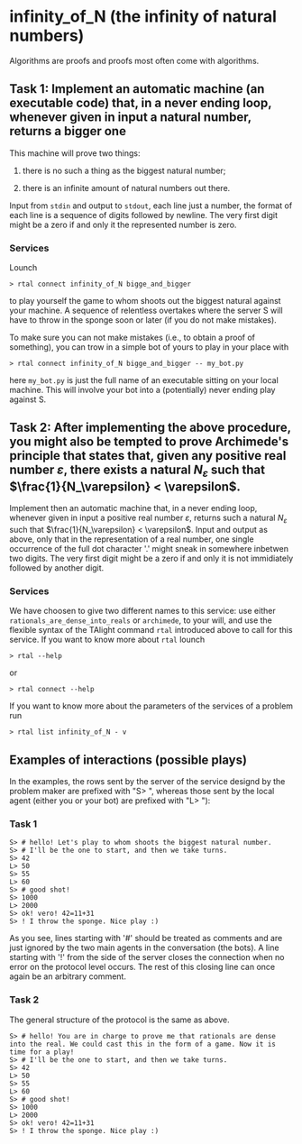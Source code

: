 # infinity_of_N (the infinity of natural numbers)

Algorithms are proofs and proofs most often come with algorithms.

## Task 1: Implement an automatic machine (an executable code) that, in a never ending loop, whenever given in input a natural number, returns a bigger one

This machine will prove two things:

1. there is no such a thing as the biggest natural number;

2. there is an infinite amount of natural numbers out there.

Input from `stdin` and output to `stdout`, each line just a number, the format of each line is a sequence of digits followed by newline. The very first digit might be a zero if and only it the represented number is zero.

### Services

Lounch

```t
> rtal connect infinity_of_N bigge_and_bigger
```

to play yourself the game to whom shoots out the biggest natural against your machine.
A sequence of relentless overtakes where the server S will have to throw in the sponge soon or later (if you do not make mistakes).

To make sure you can not make mistakes (i.e., to obtain a proof of something), you can trow in a simple bot of yours to play in your place with

```t
> rtal connect infinity_of_N bigge_and_bigger -- my_bot.py
```

here `my_bot.py` is just the full name of an executable sitting on your local machine. This will involve your bot into a (potentially) never ending play against S.


## Task 2: After implementing the above procedure, you might also be tempted to prove Archimede's principle that states that, given any positive real number $\varepsilon$, there exists a natural $N_\varepsilon$ such that $\frac{1}{N_\varepsilon} < \varepsilon$.

Implement then an automatic machine that, in a never ending loop, whenever given in input a positive real number $\varepsilon$, returns such a natural $N_\varepsilon$ such that $\frac{1}{N_\varepsilon} < \varepsilon$.
Input and output as above, only that in the representation of a real number, one single occurrence of the full dot character '.' might sneak in somewhere inbetwen two digits. The very first digit might be a zero if and only it is not immidiately followed by another digit.

### Services

We have choosen to give two different names to this service:
use either `rationals_are_dense_into_reals` or `archimede`, to your will,
and use the flexible syntax of the TAlight command `rtal` introduced above to call for this service.
If you want to know more about `rtal` lounch
```t
> rtal --help
```
or 
```t
> rtal connect --help
```

If you want to know more about the parameters of the services of a problem run

```t
> rtal list infinity_of_N - v
```

## Examples of interactions (possible plays)

In the examples, the rows sent by the server of the service designd by the problem maker are prefixed with "S> ", whereas those sent by the local agent (either you or your bot) are prefixed with "L> "):


### Task 1

```t
S> # hello! Let's play to whom shoots the biggest natural number.
S> # I'll be the one to start, and then we take turns.
S> 42
L> 50
S> 55
L> 60
S> # good shot!
S> 1000
L> 2000
S> ok! vero! 42=11+31
S> ! I throw the sponge. Nice play :)
```
As you see, lines starting with '#' should be treated as comments and are just ignored by the two main agents in the conversation (the bots).
A line starting with '!' from the side of the server closes the connection when no error on the protocol level occurs. The rest of this closing line can once again be an arbitrary comment.

### Task 2

The general structure of the protocol is the same as above.

```t
S> # hello! You are in charge to prove me that rationals are dense into the real. We could cast this in the form of a game. Now it is time for a play!
S> # I'll be the one to start, and then we take turns.
S> 42
L> 50
S> 55
L> 60
S> # good shot!
S> 1000
L> 2000
S> ok! vero! 42=11+31
S> ! I throw the sponge. Nice play :)
```

